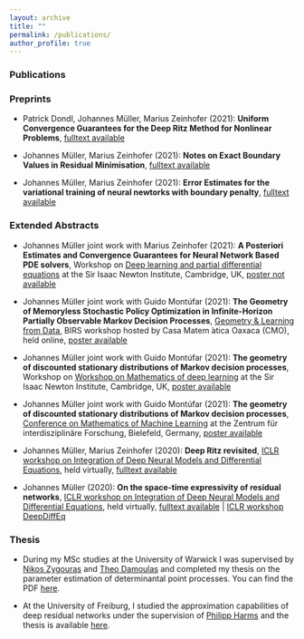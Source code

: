 ```yaml
---
layout: archive
title: ""
permalink: /publications/
author_profile: true
---
```


### Publications


### Preprints

* Patrick Dondl, Johannes Müller, Marius Zeinhofer (2021):
**Uniform Convergence Guarantees for the Deep Ritz Method for Nonlinear Problems**,
[fulltext available](https://arxiv.org/pdf/2111.05637) 

* Johannes Müller, Marius Zeinhofer (2021):
**Notes on Exact Boundary Values in Residual Minimisation**,
[fulltext available](https://arxiv.org/pdf/2105.02550)

* Johannes Müller, Marius Zeinhofer (2021):
**Error Estimates for the variational training of neural newtorks with boundary penalty**,
[fulltext available](https://arxiv.org/pdf/2103.01007)

### Extended Abstracts

* Johannes Müller joint work with Marius Zeinhofer (2021):
**A Posteriori Estimates and Convergence Guarantees for Neural Network Based PDE solvers**,
Workshop on [Deep learning and partial differential equations](https://www.newton.ac.uk/event/mdlw03/) at the Sir Isaac Newton Institute, Cambridge, UK, 
[poster not available]()

* Johannes Müller joint work with Guido Montúfar (2021):
**The Geometry of Memoryless Stochastic Policy Optimization in Infinite-Horizon Partially Observable Markov Decision Processes**,
[Geometry & Learning from Data](http://www.birs.ca/events/2021/5-day-workshops/21w5239), BIRS workshop hosted by Casa Matem ́atica Oaxaca (CMO), held online, 
[poster available](/files/poster_geometry_stationary_distributions-2.pdf)

* Johannes Müller joint work with Guido Montúfar (2021):
**The geometry of discounted stationary distributions of Markov decision processes**,
Workshop on [Workshop on Mathematics of deep learning](https://www.newton.ac.uk/event/mdl/) at the Sir Isaac Newton Institute, Cambridge, UK,
[poster available](/files/poster_geometry_stationary_distributions.pdf)

* Johannes Müller joint work with Guido Montúfar (2021):
**The geometry of discounted stationary distributions of Markov decision processes**,
[Conference on Mathematics of Machine Learning](https://www.mis.mpg.de/calendar/conferences/2021/mml2021.html) at the Zentrum für interdisziplinäre Forschung, Bielefeld, Germany,
[poster available](/files/poster_geometry_stationary_distributions.pdf)

* Johannes Müller, Marius Zeinhofer (2020):
**Deep Ritz revisited**,
[ICLR workshop on Integration of Deep Neural Models and Differential Equations](http://iclr2020deepdiffeq.rice.edu/), held virtually, 
[fulltext available](https://arxiv.org/abs/1912.03937)

* Johannes Müller (2020):
**On the space-time expressivity of  residual  networks**,
[ICLR workshop on Integration of Deep Neural Models and Differential Equations](http://iclr2020deepdiffeq.rice.edu/), held virtually,
[fulltext available](https://arxiv.org/abs/1910.09599) | [ICLR workshop DeepDiffEq](http://iclr2020deepdiffeq.rice.edu/)

### Thesis

* During my MSc studies at the University  of Warwick I was supervised by [Nikos Zygouras](https://warwick.ac.uk/fac/sci/maths/people/staff/zygouras/) and [Theo Damoulas](https://warwick.ac.uk/fac/sci/statistics/staff/academic-research/damoulas) and completed my  thesis on the parameter estimation of determinantal point processes. You can find the PDF [here](/files/MSc-thesis.pdf). 
 
* At the University of  Freiburg, I studied the approximation capabilities of deep residual networks under the supervision of [Philipp Harms](https://www.philippharms.com/) and  the thesis is available [here](https://freidok.uni-freiburg.de/data/151788).

